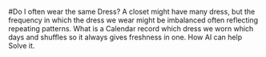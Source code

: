 #Do I often wear the same Dress?
A closet might have many dress, but the frequency in which the dress we wear might be imbalanced often reflecting repeating patterns. What is a Calendar record which dress we worn which days and shuffles so it always gives freshness in one.
How AI can help Solve it.
